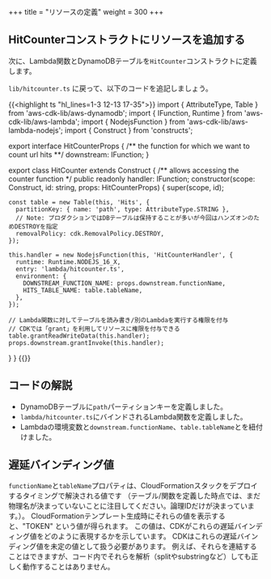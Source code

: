 +++
title = "リソースの定義"
weight = 300
+++

## HitCounterコンストラクトにリソースを追加する

次に、Lambda関数とDynamoDBテーブルを`HitCounter`コンストラクトに定義します。

`lib/hitcounter.ts` に戻って、以下のコードを追記しましょう。

{{<highlight ts "hl_lines=1-3 12-13 17-35">}}
import { AttributeType, Table } from 'aws-cdk-lib/aws-dynamodb';
import { IFunction, Runtime } from 'aws-cdk-lib/aws-lambda';
import { NodejsFunction } from 'aws-cdk-lib/aws-lambda-nodejs';
import { Construct } from 'constructs';

export interface HitCounterProps {
  /** the function for which we want to count url hits **/
  downstream: IFunction;
}

export class HitCounter extends Construct {
  /** allows accessing the counter function */
  public readonly handler: IFunction;
  constructor(scope: Construct, id: string, props: HitCounterProps) {
    super(scope, id);

    const table = new Table(this, 'Hits', {
      partitionKey: { name: 'path', type: AttributeType.STRING },
      // Note: プロダクションではDBテーブルは保持することが多いが今回はハンズオンのためDESTROYを指定
      removalPolicy: cdk.RemovalPolicy.DESTROY,
    });

    this.handler = new NodejsFunction(this, 'HitCounterHandler', {
      runtime: Runtime.NODEJS_16_X,
      entry: 'lambda/hitcounter.ts',
      environment: {
        DOWNSTREAM_FUNCTION_NAME: props.downstream.functionName,
        HITS_TABLE_NAME: table.tableName,
      },
    });

    // Lambda関数に対してテーブルを読み書き/別のLambdaを実行する権限を付与
    // CDKでは「grant」を利用してリソースに権限を付与できる
    table.grantReadWriteData(this.handler);
    props.downstream.grantInvoke(this.handler);
  }
}
{{</highlight>}}

## コードの解説

* DynamoDBテーブルに`path`パーティションキーを定義しました。
* `lambda/hitcounter.ts`にバインドされるLambda関数を定義しました。
* Lambdaの環境変数と`downstream.functionName`、`table.tableName`とを紐付けました。

## 遅延バインディング値

`functionName`と`tableName`プロパティは、CloudFormationスタックをデプロイするタイミングで解決される値です
（テーブル/関数を定義した時点では、まだ物理名が決まっていないことに注目してください。論理IDだけが決まっています。）。
CloudFormationテンプレート生成時にそれらの値を表示すると、"TOKEN" という値が得られます。
この値は、CDKがこれらの遅延バインディング値をどのように表現するかを示しています。
CDKはこれらの遅延バインディング値を未定の値として扱う必要があります。
例えば、それらを連結することはできますが、コード内でそれらを解析（splitやsubstringなど）しても正しく動作することはありません。
